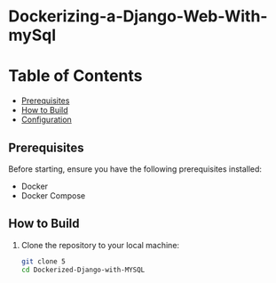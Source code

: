 # Dockerizing-a-Django-Web-With-mySql
# Table of Contents

- [Prerequisites](#prerequisites)
- [How to Build](#how-to-build)
- [Configuration](#configuration)

## Prerequisites

Before starting, ensure you have the following prerequisites installed:

- Docker
- Docker Compose

## How to Build

1. Clone the repository to your local machine:

    ```bash
    git clone 5
    cd Dockerized-Django-with-MYSQL
    ```
